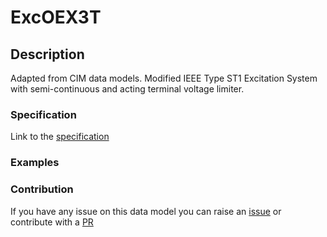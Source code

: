# ExcOEX3T

## Description 

Adapted from CIM data models. Modified IEEE Type ST1 Excitation System with semi-continuous and acting terminal voltage limiter.
### Specification

Link to the [specification](https://smart-data-models.github.io/dataModel.EnergyCIM/ExcOEX3T/doc/spec.md)
### Examples
### Contribution

 If you have any issue on this data model you can raise an [issue](https://github.com/smart-data-models/dataModel.EnergyCIM/issues)  or contribute with a [PR](https://github.com/smart-data-models/dataModel.EnergyCIM/pulls)